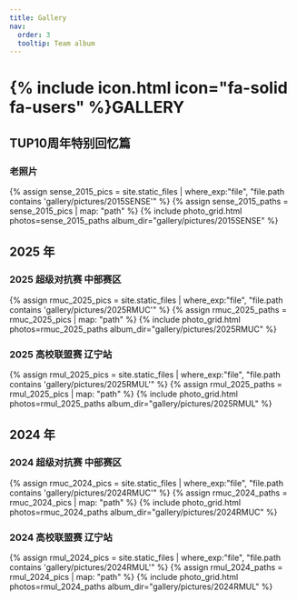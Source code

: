 ```yaml
---
title: Gallery
nav:
  order: 3
  tooltip: Team album
---
```


# {% include icon.html icon="fa-solid fa-users" %}GALLERY

## TUP10周年特别回忆篇
### 老照片
{% assign sense_2015_pics = site.static_files | where_exp:"file", "file.path contains 'gallery/pictures/2015SENSE'" %}
{% assign sense_2015_paths = sense_2015_pics | map: "path" %}
{% include photo_grid.html photos=sense_2015_paths album_dir="gallery/pictures/2015SENSE" %}  


## 2025 年
### 2025 超级对抗赛 中部赛区
{% assign rmuc_2025_pics = site.static_files | where_exp:"file", "file.path contains 'gallery/pictures/2025RMUC'" %}
{% assign rmuc_2025_paths = rmuc_2025_pics | map: "path" %}
{% include photo_grid.html photos=rmuc_2025_paths album_dir="gallery/pictures/2025RMUC" %}  
<!-- 参数合并到同一行 -->

### 2025 高校联盟赛 辽宁站
{% assign rmul_2025_pics = site.static_files | where_exp:"file", "file.path contains 'gallery/pictures/2025RMUL'" %}
{% assign rmul_2025_paths = rmul_2025_pics | map: "path" %}
{% include photo_grid.html photos=rmul_2025_paths album_dir="gallery/pictures/2025RMUL" %}  
<!-- 参数合并到同一行 -->

## 2024 年
### 2024 超级对抗赛 中部赛区
{% assign rmuc_2024_pics = site.static_files | where_exp:"file", "file.path contains 'gallery/pictures/2024RMUC'" %}
{% assign rmuc_2024_paths = rmuc_2024_pics | map: "path" %}
{% include photo_grid.html photos=rmuc_2024_paths album_dir="gallery/pictures/2024RMUC" %} 
 <!-- 参数合并到同一行 -->

### 2024 高校联盟赛 辽宁站
{% assign rmul_2024_pics = site.static_files | where_exp:"file", "file.path contains 'gallery/pictures/2024RMUL'" %}
{% assign rmul_2024_paths = rmul_2024_pics | map: "path" %}
{% include photo_grid.html photos=rmul_2024_paths album_dir="gallery/pictures/2024RMUL" %} 
 <!-- 参数合并到同一行 -->